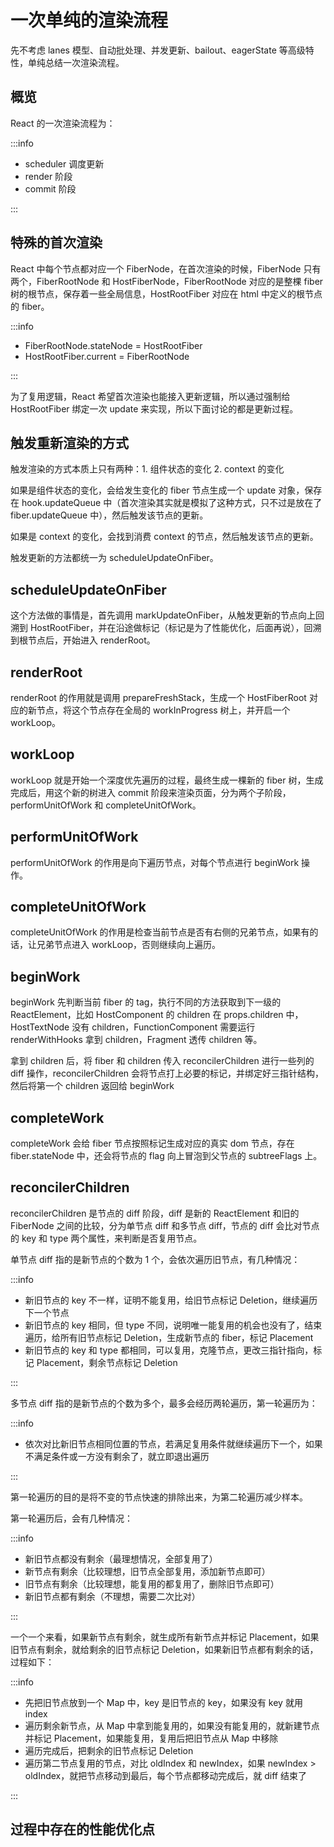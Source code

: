 # 一次单纯的渲染流程

先不考虑 lanes 模型、自动批处理、并发更新、bailout、eagerState 等高级特性，单纯总结一次渲染流程。

## 概览

React 的一次渲染流程为：

:::info

- scheduler 调度更新
- render 阶段
- commit 阶段

:::

## 特殊的首次渲染

React 中每个节点都对应一个 FiberNode，在首次渲染的时候，FiberNode 只有两个，FiberRootNode 和 HostFiberNode，FiberRootNode 对应的是整棵 fiber 树的根节点，保存着一些全局信息，HostRootFiber 对应在 html 中定义的根节点的 fiber。

:::info

- FiberRootNode.stateNode = HostRootFiber
- HostRootFiber.current = FiberRootNode

:::

为了复用逻辑，React 希望首次渲染也能接入更新逻辑，所以通过强制给 HostRootFiber 绑定一次 update 来实现，所以下面讨论的都是更新过程。

## 触发重新渲染的方式

触发渲染的方式本质上只有两种：1. 组件状态的变化 2. context 的变化

如果是组件状态的变化，会给发生变化的 fiber 节点生成一个 update 对象，保存在 hook.updateQueue 中（首次渲染其实就是模拟了这种方式，只不过是放在了 fiber.updateQueue 中），然后触发该节点的更新。

如果是 context 的变化，会找到消费 context 的节点，然后触发该节点的更新。

触发更新的方法都统一为 scheduleUpdateOnFiber。

## scheduleUpdateOnFiber

这个方法做的事情是，首先调用 markUpdateOnFiber，从触发更新的节点向上回溯到 HostRootFiber，并在沿途做标记（标记是为了性能优化，后面再说），回溯到根节点后，开始进入 renderRoot。

## renderRoot

renderRoot 的作用就是调用 prepareFreshStack，生成一个 HostFiberRoot 对应的新节点，将这个节点存在全局的 workInProgress 树上，并开启一个 workLoop。

## workLoop

workLoop 就是开始一个深度优先遍历的过程，最终生成一棵新的 fiber 树，生成完成后，用这个新的树进入 commit 阶段来渲染页面，分为两个子阶段，performUnitOfWork 和 completeUnitOfWork。

## performUnitOfWork

performUnitOfWork 的作用是向下遍历节点，对每个节点进行 beginWork 操作。

## completeUnitOfWork

completeUnitOfWork 的作用是检查当前节点是否有右侧的兄弟节点，如果有的话，让兄弟节点进入 workLoop，否则继续向上遍历。

## beginWork

beginWork 先判断当前 fiber 的 tag，执行不同的方法获取到下一级的 ReactElement，比如 HostComponent 的 children 在 props.children 中，HostTextNode 没有 children，FunctionComponent 需要运行 renderWithHooks 拿到 children，Fragment 透传 children 等。

拿到 children 后，将 fiber 和 children 传入 reconcilerChildren 进行一些列的 diff 操作，reconcilerChildren 会将节点打上必要的标记，并绑定好三指针结构，然后将第一个 children 返回给 beginWork

## completeWork

completeWork 会给 fiber 节点按照标记生成对应的真实 dom 节点，存在 fiber.stateNode 中，还会将节点的 flag 向上冒泡到父节点的 subtreeFlags 上。

## reconcilerChildren

reconcilerChildren 是节点的 diff 阶段，diff 是新的 ReactElement 和旧的 FiberNode 之间的比较，分为单节点 diff 和多节点 diff，节点的 diff 会比对节点的 key 和 type 两个属性，来判断是否复用节点。

单节点 diff 指的是新节点的个数为 1 个，会依次遍历旧节点，有几种情况：

:::info

- 新旧节点的 key 不一样，证明不能复用，给旧节点标记 Deletion，继续遍历下一个节点
- 新旧节点的 key 相同，但 type 不同，说明唯一能复用的机会也没有了，结束遍历，给所有旧节点标记 Deletion，生成新节点的 fiber，标记 Placement
- 新旧节点的 key 和 type 都相同，可以复用，克隆节点，更改三指针指向，标记 Placement，剩余节点标记 Deletion

:::

多节点 diff 指的是新节点的个数为多个，最多会经历两轮遍历，第一轮遍历为：

:::info

- 依次对比新旧节点相同位置的节点，若满足复用条件就继续遍历下一个，如果不满足条件或一方没有剩余了，就立即退出遍历

:::

第一轮遍历的目的是将不变的节点快速的排除出来，为第二轮遍历减少样本。

第一轮遍历后，会有几种情况：

:::info

- 新旧节点都没有剩余（最理想情况，全部复用了）
- 新节点有剩余（比较理想，旧节点全部复用，添加新节点即可）
- 旧节点有剩余（比较理想，能复用的都复用了，删除旧节点即可）
- 新旧节点都有剩余（不理想，需要二次比对）

:::

一个一个来看，如果新节点有剩余，就生成所有新节点并标记 Placement，如果旧节点有剩余，就给剩余的旧节点标记 Deletion，如果新旧节点都有剩余的话，过程如下：

:::info

- 先把旧节点放到一个 Map 中，key 是旧节点的 key，如果没有 key 就用 index
- 遍历剩余新节点，从 Map 中拿到能复用的，如果没有能复用的，就新建节点并标记 Placement，如果能复用，复用后把旧节点从 Map 中移除
- 遍历完成后，把剩余的旧节点标记 Deletion
- 遍历第二节点复用的节点，对比 oldIndex 和 newIndex，如果 newIndex > oldIndex，就把节点移动到最后，每个节点都移动完成后，就 diff 结束了

:::

## 过程中存在的性能优化点
